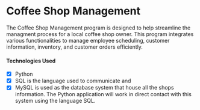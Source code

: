 # Coffee Shop Management
The Coffee Shop Management program is designed to help streamline the managment process for a local coffee shop owner. This program integrates various functionalities to manage employee scheduling, customer information, inventory, and customer orders efficiently.

#### Technologies Used
- [x] Python
- [x] SQL is the language used to communicate and 
- [x] MySQL is used as the database system that house all the shops information. The Python application will work in direct contact with this system using the language SQL.  
